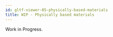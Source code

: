 ```yaml
---
id: gltf-viewer-05-physically-based-materials
title: WIP - Physically based materials
---
```


Work in Progress.